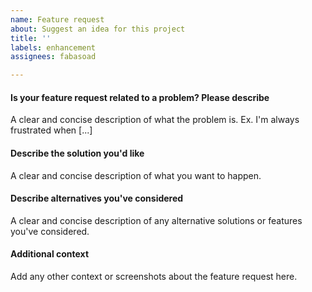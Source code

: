 ```yaml
---
name: Feature request
about: Suggest an idea for this project
title: ''
labels: enhancement
assignees: fabasoad

---
```


#### Is your feature request related to a problem? Please describe

A clear and concise description of what the problem is. Ex. I'm always frustrated when [...]

#### Describe the solution you'd like

A clear and concise description of what you want to happen.

#### Describe alternatives you've considered

A clear and concise description of any alternative solutions or features you've considered.

#### Additional context

Add any other context or screenshots about the feature request here.
